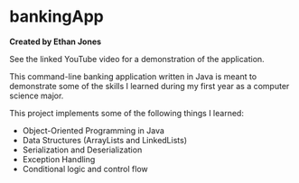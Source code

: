 # bankingApp
**Created by Ethan Jones**

See the linked YouTube video for a demonstration of the application.

This command-line banking application written in Java is meant to demonstrate some of the skills I learned during my first year as a computer science major.

This project implements some of the following things I learned:
* Object-Oriented Programming in Java
* Data Structures (ArrayLists and LinkedLists)
* Serialization and Deserialization
* Exception Handling
* Conditional logic and control flow
